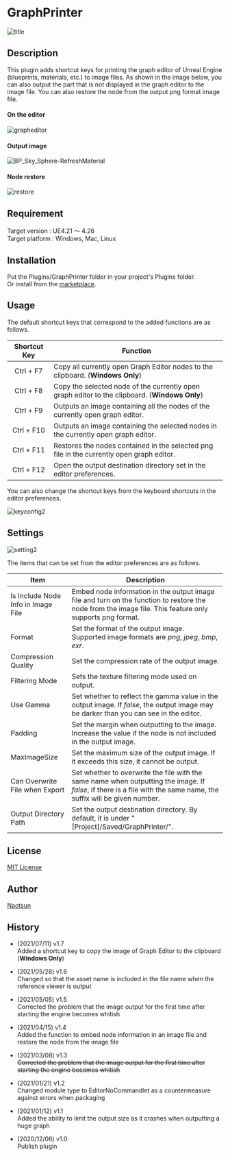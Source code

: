 # GraphPrinter

![title](https://user-images.githubusercontent.com/51815450/101246117-93b7aa00-3754-11eb-811c-da38fbbd5b64.PNG)

## Description

This plugin adds shortcut keys for printing the graph editor of Unreal Engine (blueprints, materials, etc.) to image files.
As shown in the image below, you can also output the part that is not displayed in the graph editor to the image file.
You can also restore the node from the output png format image file.  

#### On the editor
![grapheditor](https://user-images.githubusercontent.com/51815450/101246223-50117000-3755-11eb-8966-5da5124d420e.PNG)

#### Output image
![BP_Sky_Sphere-RefreshMaterial](https://user-images.githubusercontent.com/51815450/114880820-60d99d00-9e3d-11eb-92b6-e7ef5b6f4cc3.png)

#### Node restore  
![restore](https://user-images.githubusercontent.com/51815450/114888626-61c1fd00-9e44-11eb-96e8-602753fa40bd.gif)

## Requirement

Target version : UE4.21 ～ 4.26  
Target platform : Windows, Mac, Linux 

## Installation

Put the Plugins/GraphPrinter folder in your project's Plugins folder.  
Or install from the [marketplace](https://www.unrealengine.com/marketplace/en/product/graph-printer).  

## Usage

The default shortcut keys that correspond to the added functions are as follows.

|**Shortcut Key**|**Function**|
|:---:|---|
|Ctrl + F7|Copy all currently open Graph Editor nodes to the clipboard. (**Windows Only**)|
|Ctrl + F8|Copy the selected node of the currently open graph editor to the clipboard. (**Windows Only**)|
|Ctrl + F9|Outputs an image containing all the nodes of the currently open graph editor.|
|Ctrl + F10|Outputs an image containing the selected nodes in the currently open graph editor.|
|Ctrl + F11|Restores the nodes contained in the selected png file in the currently open graph editor.|
|Ctrl + F12|Open the output destination directory set in the editor preferences.|

You can also change the shortcut keys from the keyboard shortcuts in the editor preferences.

![keyconfig2](https://user-images.githubusercontent.com/51815450/114881766-43f19980-9e3e-11eb-9e71-da65bdfa5dbb.PNG)

## Settings

![setting2](https://user-images.githubusercontent.com/51815450/114881742-3d632200-9e3e-11eb-8bab-5db67665dee5.PNG)

The items that can be set from the editor preferences are as follows.

|**Item**|**Description**|
|---|---|
|Is Include Node Info in Image File|Embed node information in the output image file and turn on the function to restore the node from the image file. This feature only supports png format.|
|Format|Set the format of the output image. Supported image formats are *png*, *jpeg*, *bmp*, *exr*.|
|Compression Quality|Set the compression rate of the output image.|
|Filtering Mode|Sets the texture filtering mode used on output.|
|Use Gamma|Set whether to reflect the gamma value in the output image. If *false*, the output image may be darker than you can see in the editor.|
|Padding|Set the margin when outputting to the image. Increase the value if the node is not included in the output image.|
|MaxImageSize|Set the maximum size of the output image. If it exceeds this size, it cannot be output.|
|Can Overwrite File when Export|Set whether to overwrite the file with the same name when outputting the image. If *false*, if there is a file with the same name, the suffix will be given number.|
|Output Directory Path|Set the output destination directory. By default, it is under "[Project]/Saved/GraphPrinter/".|

## License

[MIT License](https://en.wikipedia.org/wiki/MIT_License)

## Author

[Naotsun](https://twitter.com/Naotsun_UE)

## History  

- (2021/07/11) v1.7   
  Added a shortcut key to copy the image of Graph Editor to the clipboard (**Windows Only**)  

- (2021/05/28) v1.6   
  Changed so that the asset name is included in the file name when the reference viewer is output

- (2021/05/05) v1.5   
  Corrected the problem that the image output for the first time after starting the engine becomes whitish

- (2021/04/15) v1.4   
  Added the function to embed node information in an image file and restore the node from the image file

- (2021/03/08) v1.3   
  ~~Corrected the problem that the image output for the first time after starting the engine becomes whitish~~

- (2021/01/21) v1.2   
  Changed module type to EditorNoCommandlet as a countermeasure against errors when packaging

- (2021/01/12) v1.1   
  Added the ability to limit the output size as it crashes when outputting a huge graph

- (2020/12/06) v1.0   
  Publish plugin
